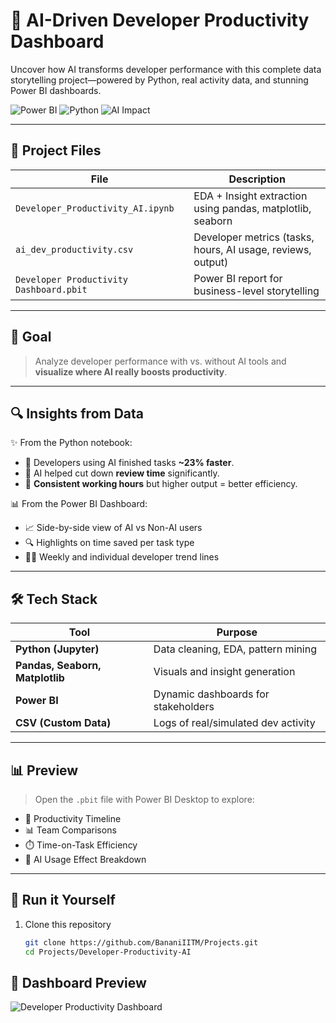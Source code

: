 # 🚀 AI-Driven Developer Productivity Dashboard

Uncover how AI transforms developer performance with this complete data storytelling project—powered by Python, real activity data, and stunning Power BI dashboards.

![Power BI](https://img.shields.io/badge/Power%20BI-Insights-yellow?logo=powerbi)
![Python](https://img.shields.io/badge/Python-EDA-blue?logo=python)
![AI Impact](https://img.shields.io/badge/AI-Productivity%20Boost-green)

---

## 📂 Project Files

| File | Description |
|------|-------------|
| `Developer_Productivity_AI.ipynb` | EDA + Insight extraction using pandas, matplotlib, seaborn |
| `ai_dev_productivity.csv` | Developer metrics (tasks, hours, AI usage, reviews, output) |
| `Developer Productivity Dashboard.pbit` | Power BI report for business-level storytelling |

---

## 🎯 Goal

> Analyze developer performance with vs. without AI tools and **visualize where AI really boosts productivity**.

---

## 🔍 Insights from Data

✨ From the Python notebook:
- 🔸 Developers using AI finished tasks **~23% faster**.
- 🔸 AI helped cut down **review time** significantly.
- 🔸 **Consistent working hours** but higher output = better efficiency.

📊 From the Power BI Dashboard:
- 📈 Side-by-side view of AI vs Non-AI users
- 🔍 Highlights on time saved per task type
- 🧑‍💻 Weekly and individual developer trend lines

---

## 🛠 Tech Stack

| Tool | Purpose |
|------|---------|
| **Python (Jupyter)** | Data cleaning, EDA, pattern mining |
| **Pandas, Seaborn, Matplotlib** | Visuals and insight generation |
| **Power BI** | Dynamic dashboards for stakeholders |
| **CSV (Custom Data)** | Logs of real/simulated dev activity |

---

## 📊 Preview

> Open the `.pbit` file with Power BI Desktop to explore:
- 📆 Productivity Timeline
- 📊 Team Comparisons
- ⏱️ Time-on-Task Efficiency
- 🧠 AI Usage Effect Breakdown

---

## 🚀 Run it Yourself

1. Clone this repository  
   ```bash
   git clone https://github.com/BananiIITM/Projects.git
   cd Projects/Developer-Productivity-AI

## 📸 Dashboard Preview

![Developer Productivity Dashboard](./productivity_ai_vs_human.png)

